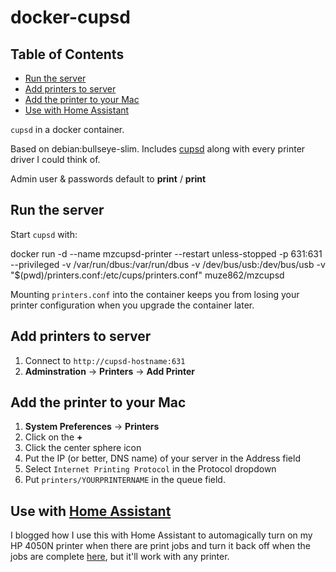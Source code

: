 # docker-cupsd
<!-- START doctoc generated TOC please keep comment here to allow auto update -->
<!-- DON'T EDIT THIS SECTION, INSTEAD RE-RUN doctoc TO UPDATE -->
## Table of Contents

- [Run the server](#run-the-server)
- [Add printers to server](#add-printers-to-server)
- [Add the printer to your Mac](#add-the-printer-to-your-mac)
- [Use with Home Assistant](#use-with-home-assistant)

<!-- END doctoc generated TOC please keep comment here to allow auto update -->


`cupsd` in a docker container.

Based on debian:bullseye-slim. Includes [cupsd](https://cups.org) along with every printer driver I could think of.

Admin user & passwords default to **print** / **print**

## Run the server

Start `cupsd` with:

docker run -d --name mzcupsd-printer --restart unless-stopped -p 631:631 --privileged -v /var/run/dbus:/var/run/dbus -v /dev/bus/usb:/dev/bus/usb -v "$(pwd)/printers.conf:/etc/cups/printers.conf" muze862/mzcupsd

Mounting `printers.conf` into the container keeps you from losing your printer configuration when you upgrade the container later.

## Add printers to server

1. Connect to `http://cupsd-hostname:631`
2. **Adminstration** -> **Printers** -> **Add Printer**

## Add the printer to your Mac

1. **System Preferences** -> **Printers**
2. Click on the **+**
3. Click the center sphere icon
4. Put the IP (or better, DNS name) of your server in the Address field
5. Select `Internet Printing Protocol` in the Protocol dropdown
6. Put `printers/YOURPRINTERNAME` in the queue field.

## Use with [Home Assistant](https://www.home-assistant.io/)
I blogged how I use this with Home Assistant to automagically turn on my HP 4050N printer when there are print jobs and turn it back off when the jobs are complete [here](https://unixorn.github.io/post/home-assistant-printer-power-management/), but it'll work with any printer.
